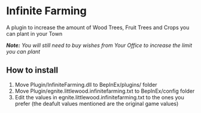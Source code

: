 # Infinite Farming
A plugin to increase the amount of Wood Trees, Fruit Trees and Crops you can plant in your Town

*__Note:__ You will still need to buy wishes from Your Office to increase the limit you can plant*

## How to install
   1. Move Plugin/InfiniteFarming.dll to BepInEx/plugins/ folder
   2. Move Plugin/egnite.littlewood.infinitefarming.txt to BepInEx/config folder
   3. Edit the values in egnite.littlewood.infinitefarming.txt to the ones you prefer (the deafult values mentioned are the original game values)
